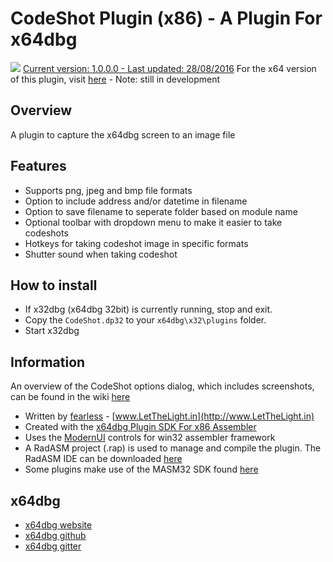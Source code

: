 # CodeShot Plugin (x86) - A Plugin For x64dbg

![](https://github.com/mrfearless/CodeShot-Plugin-x86/blob/master/images/CodeShot.png) [Current version: 1.0.0.0 - Last updated: 28/08/2016](https://github.com/mrfearless/CodeShot-Plugin-x86/releases/latest) For the x64 version of this plugin, visit [here](https://github.com/mrfearless/CodeShot-Plugin-x64) - Note: still in development

## Overview

A plugin to capture the x64dbg screen to an image file

## Features

* Supports png, jpeg and bmp file formats
* Option to include address and/or datetime in filename
* Option to save filename to seperate folder based on module name
* Optional toolbar with dropdown menu to make it easier to take codeshots
* Hotkeys for taking codeshot image in specific formats
* Shutter sound when taking codeshot

## How to install

* If x32dbg (x64dbg 32bit) is currently running, stop and exit.
* Copy the `CodeShot.dp32` to your `x64dbg\x32\plugins` folder.
* Start x32dbg

## Information

An overview of the CodeShot options dialog, which includes screenshots, can be found in the wiki [here](https://github.com/mrfearless/CodeShot-Plugin-x86/wiki/CodeShot-Options)


* Written by [fearless](https://github.com/mrfearless)  - [www.LetTheLight.in](http://www.LetTheLight.in)
* Created with the [x64dbg Plugin SDK For x86 Assembler](https://github.com/mrfearless/x64dbg-Plugin-SDK-For-x86-Assembler)
* Uses the [ModernUI](https://github.com/mrfearless/ModernUI) controls for win32 assembler framework
* A RadASM project (.rap) is used to manage and compile the plugin. The RadASM IDE can be downloaded [here](http://www.softpedia.com/get/Programming/File-Editors/RadASM.shtml)
* Some plugins make use of the MASM32 SDK found [here](http://www.masm32.com/masmdl.htm)

## x64dbg
* [x64dbg website](http://x64dbg.com)
* [x64dbg github](https://github.com/x64dbg/x64dbg)
* [x64dbg gitter](https://gitter.im/x64dbg/x64dbg)
